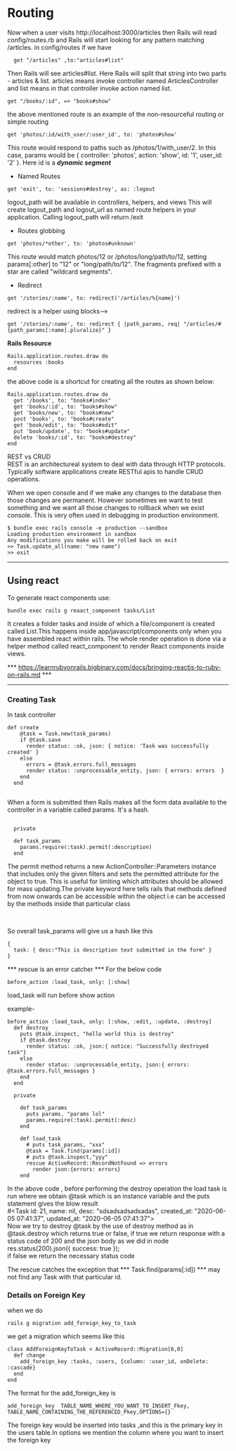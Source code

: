 # Routing

Now when a user visits http://localhost:3000/articles then Rails will read config/routes.rb and Rails will start looking for any pattern matching /articles.
in config/routes if we have
```
  get "/articles" ,to:"articles#list"

```
Then Rails will see articles#list. Here Rails will split that string into two parts - articles & list. articles means invoke controller named ArticlesController and list means in that controller invoke action named list.

```
get "/books/:id", => "books#show"

```
the above mentioned route is an example of the non-resourceful routing or simple routing

```
get 'photos/:id/with_user/:user_id', to: 'photos#show'
```
This route would respond to paths such as /photos/1/with_user/2. In this case,
 params would be { controller: 'photos', action: 'show', id: '1', user_id: '2' }.
Here id is a ***dynamic segment***

- Named Routes
```
get 'exit', to: 'sessions#destroy', as: :logout
````
logout_path will be available in controllers, helpers, and views 
This will create logout_path and logout_url as named route helpers in your application. Calling logout_path will return /exit


- Routes globbing
```
get 'photos/*other', to: 'photos#unknown'
```
This route would match photos/12 or /photos/long/path/to/12, setting params[:other] to "12" or "long/path/to/12". The fragments prefixed with a star are called "wildcard segments".

- Redirect
```
get '/stories/:name', to: redirect('/articles/%{name}')

```
redirect is a helper 
using blocks-->
```
get '/stories/:name', to: redirect { |path_params, req| "/articles/#{path_params[:name].pluralize}" }

```

<b>Rails Resource</b>

```
Rails.application.routes.draw do
  resources :books
end
```
the above code is a shortcut for creating all the routes  as shown below:
```
Rails.application.routes.draw do
  get '/books', to: "books#index"
  get 'books/:id', to: "books#show"
  get 'books/new', to: "books#new"
  post 'books', to: "books#create"
  get 'book/edit', to: "books#edit"
  put 'book/update', to: "books#update"
  delete 'books/:id', to: "books#destroy"
end
```

REST vs CRUD
<br>
REST is an architectureal system to deal with data through HTTP protocols. Typically software applications create RESTful apis to handle CRUD operations.

When we open console and if we make any changes to the database then those changes are permanent. However sometimes we want to test something and we want all those changes to rollback when we exist console. This is very often used in debugging in production environment.
```
$ bundle exec rails console -e production --sandbox
Loading production environment in sandbox
Any modifications you make will be rolled back on exit
>> Task.update_all(name: "new name")
>> exit

```

<hr>

## Using react 

To generate react components use:
```
bundle exec rails g reaact_component tasks/List
```
It creates a folder tasks and inside of which a file/component is created called List.This happens inside app/javascript/components only when you have assembled react within rails. The whole render  operation is done via a helper method called react_component to render React components inside views.

  *** https://learnrubyonrails.bigbinary.com/docs/bringing-reactjs-to-ruby-on-rails.md ***
<hr>

### Creating Task
In task controller
```
def create
    @task = Task.new(task_params)
    if @task.save
      render status: :ok, json: { notice: 'Task was successfully created' }
    else
      errors = @task.errors.full_messages
      render status: :unprocessable_entity, json: { errors: errors  }
    end
  end


```
When a form is submitted then Rails makes all the form data available to the controller in a variable called params. It's a hash.

```

  private

  def task_params
    params.require(:task).permit(:description)
  end
```

The permit method returns a new ActionController::Parameters instance that includes only the given filters and sets the permitted attribute for the object to true. This is useful for limiting which attributes should be allowed for mass updating.The private keyword here tells rails that methods defined from now onwards can be accessible within the object i.e can be accessed by the methods inside that particular class 

<br>

So overall task_params will give us a hash like this
```
{
  task: { desc:"This is description text submitted in the form" }
}
```

*** rescue is an error catcher ***
For the below code
```
before_action :load_task, only: [:show]

```
load_task will run before show action 

example-
```
before_action :load_task, only: [:show, :edit, :update, :destroy]
  def destroy
    puts @task.inspect, "hello world this is destroy"
    if @task.destroy
      render status: :ok, json:{ notice: "Successfully destroyed task"}
    else
      render status: :unprocessable_entity, json:{ errors: @task.errors.full_messages }    
    end
  end

  private
    
    def task_params
      puts params, "params lol"
      params.require(:task).permit(:desc)
    end

    def load_task 
      # puts task_params, "xxx"
      @task = Task.find(params[:id])
      # puts @task.inspect,"yyy"
      rescue ActiveRecord::RecordNotFound => errors
        render json:{errors: errors}
    end
```
In the above code , before performing the destroy  operation  the load task is run 
where we obtain @task which is an instance variable and the puts statement gives the blow result <br>
#<Task id: 21, name: nil, desc: "sdsadsadsadsadas", created_at: "2020-06-05 07:41:37", updated_at: "2020-06-05 07:41:37">
<br>
Now we try to destroy @task by the use of destroy method as in @task.destroy which returns true or false,
if true we return response with a status code of 200 and the json body as we did in node <br>
res.status(200).json({ success: true });<br>
if false we return the necessary status code

The rescue catches the exception that *** Task.find(params[:id]) *** may not find any Task with that particular id.


### Details on Foreign Key

when we do 
```
rails g migration add_foreign_key_to_task
```
we get a migration which seems like this
```
class AddForeignKeyToTask < ActiveRecord::Migration[6,0]
  def change
    add_foreign_key :tasks, :users, {column: :user_id, onDelete: :cascade}
  end
end
```
The format for the add_foreign_key is 
```
add_foreign_key  TABLE_NAME_WHERE_YOU_WANT_TO_INSERT_Fkey, TABLE_NAME_CONTAINING_THE_REFERENCED_Pkey,OPTIONS={}
```
The foreign key would be inserted into tasks ,and this is the primary key in the users table.In options we mention the column where you want to insert the foreign key
<br>
